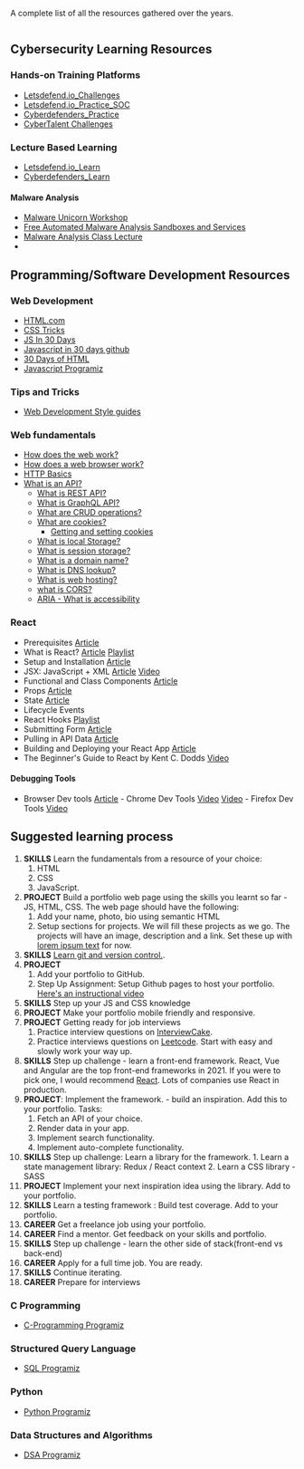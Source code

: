 A complete list of all the resources gathered over the years.
```toc
```
## Cybersecurity Learning Resources
### Hands-on Training Platforms
- [Letsdefend.io_Challenges](https://app.letsdefend.io/challenge/) 
- [Letsdefend.io_Practice_SOC](https://app.letsdefend.io/monitoring/alerts/)
- [Cyberdefenders_Practice](https://cyberdefenders.org/blueteam-ctf-challenges/)
- [CyberTalent Challenges](https://cybertalents.com/challenges)

### Lecture Based Learning
- [Letsdefend.io_Learn](https://app.letsdefend.io/#)
- [Cyberdefenders_Learn](https://cyberdefenders.org/blueteam-training/)

#### Malware Analysis
- [Malware Unicorn Workshop](https://malwareunicorn.org/#/workshops)
- [Free Automated Malware Analysis Sandboxes and Services](https://zeltser.com/automated-malware-analysis/)
- [Malware Analysis Class Lecture](https://class.malware.re/)
- 


## Programming/Software Development Resources
### Web Development
- [HTML.com](https://html.com/)
- [CSS Tricks](https://css-tricks.com/)
- [JS In 30 Days](https://courses.wesbos.com/account)
- [Javascript in 30 days github](https://github.com/Asabeneh/30-Days-Of-JavaScript)
- [30 Days of HTML](https://github.com/Asabeneh/30-Days-Of-HTML)
- [Javascript Programiz](https://www.programiz.com/javascript)

### Tips and Tricks
- [Web Development Style guides](http://styleguides.io/)

### Web fundamentals
- [How does the web work?](https://developer.mozilla.org/en-US/docs/Learn/Common_questions/How_does_the_Internet_work)
- [How does a web browser work?](https://medium.com/@monica1109/what-happens-when-i-type-any-url-in-the-browser-3719c6357da2)
- [HTTP Basics](https://www.youtube.com/watch?v=t3xrHaqX2tc&ab_channel=OracleDevelopers)
- [What is an API?](https://www.youtube.com/watch?v=Yzx7ihtCGBs&ab_channel=CodeWithChris)
	- [What is REST API?](https://www.youtube.com/watch?v=lsMQRaeKNDk&ab_channel=IBMCloud)
	- [What is GraphQL API?](https://www.youtube.com/watch?v=VjXb3PRL9WI&ab_channel=LevelUpTuts)
	- [What are CRUD operations?](https://www.codecademy.com/articles/what-is-crud)
	- [What are cookies?](https://www.youtube.com/watch?v=rdVPflECed8&ab_channel=CreateaProWebsite)
		- [Getting and setting cookies](https://javascript.info/cookie)
	- [What is local Storage?](https://www.smashingmagazine.com/2010/10/local-storage-and-how-to-use-it/)
	- [What is session storage?](https://www.javascripttutorial.net/web-apis/javascript-sessionstorage/)
	- [What is a domain name?](https://www.youtube.com/watch?v=Y4cRx19nhJk&ab_channel=CreateaProWebsite)
	- [What is DNS lookup?](https://www.youtube.com/watch?v=Rck3BALhI5c&ab_channel=Techquickie)
	- [What is web hosting?](https://www.youtube.com/watch?v=H8oAvyqQwew&ab_channel=CreateaProWebsite)
	- [what is CORS?](https://developer.mozilla.org/en-US/docs/Web/HTTP/CORS)
	- [ARIA - What is accessibility](https://developer.mozilla.org/en-US/docs/Learn/Accessibility/What_is_accessibility)

### React
-    Prerequisites [Article](https://www.taniarascia.com/getting-started-with-react/#prerequisites)
-    What is React? [Article](https://www.taniarascia.com/getting-started-with-react/#what-is-react) [Playlist](https://www.youtube.com/playlist?list=PL4cUxeGkcC9ij8CfkAY2RAGb-tmkNwQHG)
-    Setup and Installation [Article](https://www.taniarascia.com/getting-started-with-react/#setup-and-installation)
-    JSX: JavaScript + XML [Article](https://www.taniarascia.com/getting-started-with-react/#jsx-javascript--xml) [Video](https://youtu.be/BS9g6Z3lbBU)
-    Functional and Class Components [Article](https://www.taniarascia.com/getting-started-with-react/#components)
-    Props [Article](https://www.taniarascia.com/getting-started-with-react/#props)
-    State [Article](https://www.taniarascia.com/getting-started-with-react/#state)
-    Lifecycle Events
-    React Hooks [Playlist](https://www.youtube.com/playlist?list=PLZlA0Gpn_vH8EtggFGERCwMY5u5hOjf-h)
-    Submitting Form [Article](https://www.taniarascia.com/getting-started-with-react/#submitting-form-data)
-    Pulling in API Data [Article](https://www.taniarascia.com/getting-started-with-react/#pulling-in-api-data)
-    Building and Deploying your React App [Article](https://www.taniarascia.com/getting-started-with-react/#building-and-deploying-a-react-app)
-    The Beginner's Guide to React by Kent C. Dodds [Video](https://egghead.io/courses/the-beginner-s-guide-to-react)

#### [](https://github.com/shrutikapoor08/Learn-Web-Development-Checklist#debugging-tools)Debugging Tools

-    Browser Dev tools [Article](https://developer.mozilla.org/en-US/docs/Learn/Common_questions/What_are_browser_developer_tools)
    -    Chrome Dev Tools [Video](https://www.youtube.com/watch?v=H0XScE08hy8&ab_channel=GoogleChromeDevelopers) [Video](https://www.youtube.com/watch?v=e1gAyQuIFQo&ab_channel=GoogleChromeDevelopers)
    -    Firefox Dev Tools [Video](https://www.youtube.com/watch?v=Sp9ZfSvpf7A&ab_channel=MozillaDeveloper)

## Suggested learning process

1.  **SKILLS** Learn the fundamentals from a resource of your choice:
    1.  HTML
    2.  CSS
    3.  JavaScript.
2.  **PROJECT** Build a portfolio web page using the skills you learnt so far - JS, HTML, CSS. The web page should have the following:
    1.  Add your name, photo, bio using semantic HTML
    2.  Setup sections for projects. We will fill these projects as we go. The projects will have an image, description and a link. Set these up with [lorem ipsum text](https://loremipsum.io/) for now.
3.  **SKILLS** [Learn git and version control.](https://youtu.be/8JJ101D3knE).
4.  **PROJECT**
    1.  Add your portfolio to GitHub.
    2.  Step Up Assignment: Setup Github pages to host your portfolio. [Here's an instructional video](https://www.youtube.com/watch?v=794yrQWAOD8&ab_channel=iEatWebsites)
5.  **SKILLS** Step up your JS and CSS knowledge
6.  **PROJECT** Make your portfolio mobile friendly and responsive.
7.  **PROJECT** Getting ready for job interviews
    1.  Practice interview questions on [InterviewCake](https://www.interviewcake.com/).
    2.  Practice interviews questions on [Leetcode](https://leetcode.com/). Start with easy and slowly work your way up.
8.  **SKILLS** Step up challenge - learn a front-end framework. React, Vue and Angular are the top front-end frameworks in 2021. If you were to pick one, I would recommend [React](https://reactjs.org/). Lots of companies use React in production.
9.  **PROJECT**: Implement the framework. - build an inspiration. Add this to your portfolio. Tasks:
    1.  Fetch an API of your choice.
    2.  Render data in your app.
    3.  Implement search functionality.
    4.  Implement auto-complete functionality.
10.  **SKILLS** Step up challenge: Learn a library for the framework.
    1.  Learn a state management library: Redux / React context
    2.  Learn a CSS library - SASS
11.  **PROJECT** Implement your next inspiration idea using the library. Add to your portfolio.
12.  **SKILLS** Learn a testing framework : Build test coverage. Add to your portfolio.
13.  **CAREER** Get a freelance job using your portfolio.
14.  **CAREER** Find a mentor. Get feedback on your skills and portfolio.
15.  **SKILLS** Step up challenge - learn the other side of stack(front-end vs back-end)
16.  **CAREER** Apply for a full time job. You are ready.
17.  **SKILLS** Continue iterating.
18.  **CAREER** Prepare for interviews

### C Programming
- [C-Programming Programiz](https://www.programiz.com/c-programming)

### Structured Query Language
- [SQL Programiz](https://www.programiz.com/sql)

### Python
- [Python Programiz](https://www.programiz.com/python-programming)

### Data Structures and Algorithms
- [DSA Programiz](https://www.programiz.com/dsa)
